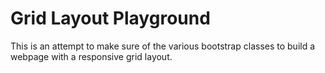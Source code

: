 # Grid Layout Playground

This is an attempt to make sure of the various bootstrap classes to build a webpage with a responsive grid layout.